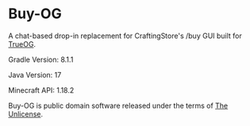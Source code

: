 # Buy-OG

A chat-based drop-in replacement for CraftingStore's /buy GUI built for [TrueOG](https://trueog.net/). 

Gradle Version: 8.1.1

Java Version: 17

Minecraft API: 1.18.2

Buy-OG is public domain software released under the terms of [The Unlicense](https://github.com/NotAlexNoyle/Buy-OG/blob/main/LICENSE).
